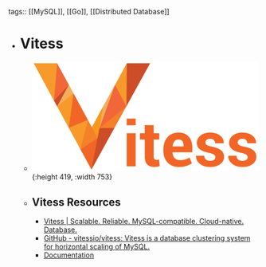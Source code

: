tags:: [[MySQL]], [[Go]], [[Distributed Database]]

- # Vitess
	- ![vitess.png](../assets/vitess_1703865270532_0.png){:height 419, :width 753}
	- ## Vitess Resources
		- [Vitess | Scalable. Reliable. MySQL-compatible. Cloud-native. Database.](https://vitess.io/)
		- [GitHub - vitessio/vitess: Vitess is a database clustering system for horizontal scaling of MySQL.](https://github.com/vitessio/vitess)
		- [Documentation](https://vitess.io/docs/)